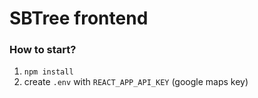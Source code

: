 # SBTree frontend

### How to start?

1. `npm install`
2. create `.env` with `REACT_APP_API_KEY` (google maps key)
